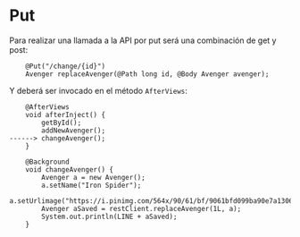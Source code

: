 # Put

Para realizar una llamada a la API por put será una combinación de get y post:

```
    @Put("/change/{id}")
    Avenger replaceAvenger(@Path long id, @Body Avenger avenger);
```

Y deberá ser invocado en el método `AfterViews`:

```
    @AfterViews
    void afterInject() {
        getById();
        addNewAvenger();
------> changeAvenger();
    }

    @Background
    void changeAvenger() {
        Avenger a = new Avenger();
        a.setName("Iron Spider");
        a.setUrlimage("https://i.pinimg.com/564x/90/61/bf/9061bfd099ba90e7a130639dc96358f9.jpg");
        Avenger aSaved = restClient.replaceAvenger(1L, a);
        System.out.println(LINE + aSaved);
    }
```

